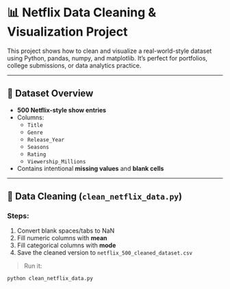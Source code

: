 # 📊 Netflix Data Cleaning & Visualization Project

This project shows how to clean and visualize a real-world-style dataset using Python, pandas, numpy, and matplotlib. It’s perfect for portfolios, college submissions, or data analytics practice.

---

## 📁 Dataset Overview

- **500 Netflix-style show entries**
- Columns:
  - `Title`
  - `Genre`
  - `Release_Year`
  - `Seasons`
  - `Rating`
  - `Viewership_Millions`
- Contains intentional **missing values** and **blank cells**

---

## 🧹 Data Cleaning (`clean_netflix_data.py`)

### Steps:
1. Convert blank spaces/tabs to NaN
2. Fill numeric columns with **mean**
3. Fill categorical columns with **mode**
4. Save the cleaned version to `netflix_500_cleaned_dataset.csv`

> Run it:
```bash
python clean_netflix_data.py
